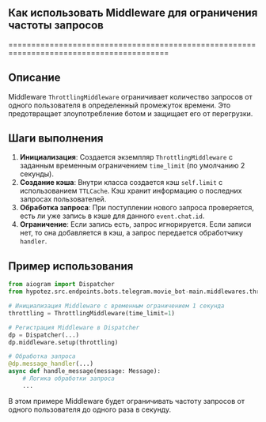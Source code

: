 ## Как использовать Middleware для ограничения частоты запросов
=========================================================================================

Описание
-------------------------
Middleware `ThrottlingMiddleware` ограничивает количество запросов от одного пользователя в определенный промежуток времени. Это предотвращает злоупотребление ботом и защищает его от перегрузки.

Шаги выполнения
-------------------------
1. **Инициализация**: Создается экземпляр `ThrottlingMiddleware` с заданным временным ограничением `time_limit` (по умолчанию 2 секунды). 
2. **Создание кэша**: Внутри класса создается кэш `self.limit` с использованием `TTLCache`. Кэш хранит информацию о последних запросах пользователей.
3. **Обработка запроса**: При поступлении нового запроса проверяется, есть ли уже запись в кэше для данного `event.chat.id`. 
4. **Ограничение**:  Если запись есть, запрос игнорируется. Если записи нет, то она добавляется в кэш, а запрос передается обработчику `handler`. 

Пример использования
-------------------------

```python
from aiogram import Dispatcher
from hypotez.src.endpoints.bots.telegram.movie_bot-main.middlewares.throttling import ThrottlingMiddleware

# Инициализация Middleware с временным ограничением 1 секунда
throttling = ThrottlingMiddleware(time_limit=1)

# Регистрация Middleware в Dispatcher
dp = Dispatcher(...)
dp.middleware.setup(throttling)

# Обработка запроса
@dp.message_handler(...)
async def handle_message(message: Message):
    # Логика обработки запроса
    ...
```

В этом примере Middleware будет ограничивать частоту запросов от одного пользователя до одного раза в секунду.